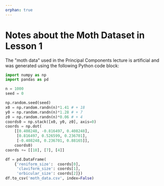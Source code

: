 ```yaml
---
orphan: true
---
```


# Notes about the Moth Dataset in Lesson 1

The "moth data" used in the Principal Components lecture is artificial and was
generated using the following Python code block:

```python
import numpy as np
import pandas as pd

n = 1000
seed = 0

np.random.seed(seed)
x0 = np.random.randn(n)*1.41 # + 18
y0 = np.random.randn(n)*1.28 # + 7
z0 = np.random.randn(n)*0.06 # + 4
coords0 = np.stack([x0, y0, z0], axis=0)
coords = np.dot(
    [[0.408248, -0.816497, 0.408248],
     [0.816497, 0.526599, 0.236701],
     [-0.408248, 0.236701, 0.88165]],
    coords0)
coords += [[18], [7], [4]]

df = pd.DataFrame(
    {'reniform_size':  coords[0],
     'claviform_size': coords[1],
     'orbicular_size': coords[2]})
df.to_csv('moth_data.csv', index=False)
```
